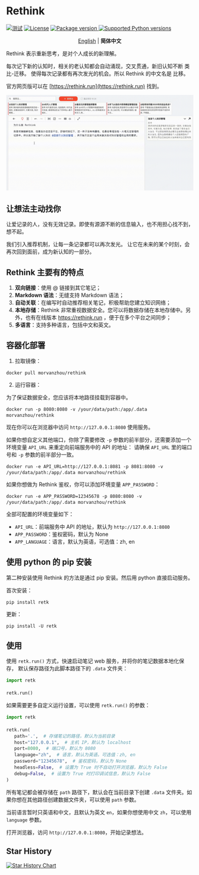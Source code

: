 # Rethink

[![测试](https://github.com/MorvanZhou/rethink/actions/workflows/python-tests.yml/badge.svg)](https://github.com/MorvanZhou/rethink/actions/workflows/python-tests.yml)
[![License](https://img.shields.io/github/license/MorvanZhou/rethink)](https://github.com/MorvanZhou/rethink/blob/master/LICENSE)
<a href="https://pypi.org/project/retk" target="_blank">
<img src="https://img.shields.io/pypi/v/retk?color=%2334D058&label=pypi%20package" alt="Package version">
</a>
<a href="https://pypi.org/project/retk" target="_blank">
<img src="https://img.shields.io/pypi/pyversions/retk.svg?color=%2334D058" alt="Supported Python versions">
</a>

<p align="center">
  <a href="README.md" target="_blank">English</a> | <strong>简体中文</strong>
</p>


Rethink 表示重新思考，是对个人成长的新理解。

每次记下新的认知时，相关的老认知都会自动涌现，交叉贯通，新旧认知不断 类比-迁移。
使得每次记录都有再次发光的机会。所以 Rethink 的中文名是 比移。

官方网页版可以在 [https://rethink.run](https://rethink.run) 找到。

![demo](https://github.com/MorvanZhou/rethink/raw/main/img/demo.gif)

## 让想法主动找你

让爱记录的人，没有无效记录。即使有源源不断的信息输入，也不用担心找不到，想不起。

我们引入推荐机制，让每一条记录都可以再次发光。 让它在未来的某个时刻，会再次回到面前，成为新认知的一部分。

## Rethink 主要有的特点

1. **双向链接**：使用 @ 链接到其它笔记；
2. **Markdown 语法**：无缝支持 Markdown 语法；
3. **自动关联**：在编写时自动推荐相关笔记，积极帮助您建立知识网络；
4. **本地存储**：Rethink 非常重视数据安全。您可以将数据存储在本地存储中。另外，也有在线版本 https://rethink.run
   ，便于在多个平台之间同步；
5. **多语言**：支持多种语言，包括中文和英文。

## 容器化部署

1. 拉取镜像：

```shell
docker pull morvanzhou/rethink
```

2. 运行容器：

为了保证数据安全，您应该将本地路径挂载到容器中。

```shell
docker run -p 8080:8080 -v /your/data/path:/app/.data morvanzhou/rethink
```

现在你可以在浏览器中访问 `http://127.0.0.1:8080` 使用服务。

如果你想自定义其他端口，你除了需要修改 `-p` 参数的前半部分，还需要添加一个环境变量 `API_URL` 来重定向前端服务中的 API 的地址：
请确保 `API_URL` 里的端口号和 `-p` 参数的前半部分一致。

```shell 
docker run -e API_URL=http://127.0.0.1:8081 -p 8081:8080 -v /your/data/path:/app/.data morvanzhou/rethink
```

如果你想做为 Rethink 鉴权，你可以添加环境变量 `APP_PASSWORD`：

```shell
docker run -e APP_PASSWORD=12345678 -p 8080:8080 -v /your/data/path:/app/.data morvanzhou/rethink
```

全部可配置的环境变量如下：

- `API_URL`：前端服务中 API 的地址，默认为 `http://127.0.0.1:8080`
- `APP_PASSWORD`：鉴权密码，默认为 None
- `APP_LANGUAGE`：语言，默认为英语，可选值：zh, en

## 使用 python 的 pip 安装

第二种安装使用 Rethink 的方法是通过 pip 安装。然后用 python 直接启动服务。

首次安装：

```shell
pip install retk
```

更新：

```shell
pip install -U retk
```

## 使用

使用 `retk.run()` 方式，快速启动笔记 web 服务，并将你的笔记数据本地化保存，
默认保存路径为此脚本路径下的 `.data` 文件夹：

```python
import retk

retk.run()
```

如果需要更多自定义运行设置，可以使用 `retk.run()` 的参数：

```python
import retk

retk.run(
   path='.',  # 存储笔记的路径，默认为当前目录
   host="127.0.0.1",  # 主机 IP，默认为 localhost
   port=8080,  # 端口号，默认为 8080
   language="zh",  # 语言，默认为英语。可选值：zh, en
   password="12345678",  # 鉴权密码，默认为 None
   headless=False,  # 设置为 True 时不自动打开浏览器，默认为 False
   debug=False,  # 设置为 True 时打印调试信息，默认为 False
)
```

所有笔记都会被存储在 `path` 路径下，默认会在当前目录下创建 `.data`
文件夹。如果你想在其他路径创建数据文件夹，可以使用 `path` 参数。

当前语言暂时只英语和中文，且默认为英文 `en`，如果你想使用中文 `zh`，可以使用 `language` 参数。

打开浏览器，访问 `http://127.0.0.1:8080`，开始记录想法。

## Star History

<a href="https://star-history.com/?utm_source=bestxtools.com#MorvanZhou/rethink&Date">
  <picture>
    <source media="(prefers-color-scheme: dark)" srcset="https://api.star-history.com/svg?repos=MorvanZhou/rethink&type=Date&theme=dark" />
    <source media="(prefers-color-scheme: light)" srcset="https://api.star-history.com/svg?repos=MorvanZhou/rethink&type=Date" />
    <img alt="Star History Chart" src="https://api.star-history.com/svg?repos=MorvanZhou/rethink&type=Date" />
  </picture>
</a>
